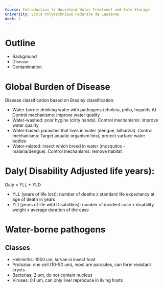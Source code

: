```yaml
---
Course: Introduction to Household Water Treatment and Safe Storage
University: Ecole Polytechnique Federale de Lausanne
Week: 1
---
```


# Outline
* Background
* Disease
* Contamination

# Global Burden of Disease
Disease classification based on Bradley classification:
* Water-borne: drinking water with pathogens (cholera, polio, hepatits A). Control mechanisms: improve water quality
* Water-washed: poor hygine (dirty hands). Control mechanisms: improve water quality
* Water-based: parasites that lives in water (dengue, bilharzia). Control mechanisms: Target aquatic organism host, protect surface water bodies
* Water-related: insect which breed in water (mosquitos - malaria/dengue). Control mechanisms: remove habitat

# Daly( Disability Adjusted life years):
Daly = YLL + YLD
* YLL (years of life lost): number of deaths x standard life expectancy at age of death in years
* YLI (years of life witd Disabilities): number of incident case x disability weight x average duration of the case

# Water-borne pathogens
## Classes 
* Helminths: 1000 um, larvae in insect host
* Protozoa: one cell (10-50 um), most are parasites, can form resistant crysts
* Bacterias: 2 um, do not contain nucleus 
* Viruses: 0.1 um, can only live/ reproduce in living hosts





